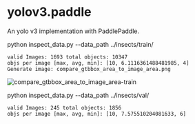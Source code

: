 # yolov3.paddle
An yolo v3 implementation with PaddlePaddle.

python inspect_data.py --data_path ../insects/train/
```
valid Images: 1693 total objects: 10347
objs per image [max, avg, min]: [10, 6.1116361488481985, 4]
Generate image: compare_gtbbox_area_to_image_area.png
```
![compare_gtbbox_area_to_image_area-train](compare_gtbbox_area_to_image_area-train.png)

python inspect_data.py --data_path ../insects/val/
```
valid Images: 245 total objects: 1856
objs per image [max, avg, min]: [10, 7.575510204081633, 6]
```